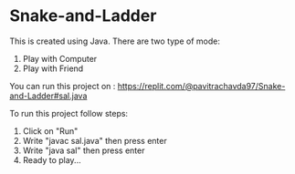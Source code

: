 # Snake-and-Ladder
This is created using Java.
There are two type of mode: 
   1. Play with Computer
   2. Play with Friend

You can run this project on : 
https://replit.com/@pavitrachavda97/Snake-and-Ladder#sal.java

To run this project follow steps:
   1. Click on "Run"
   2. Write "javac sal.java" then press enter
   3. Write "java sal" then press enter
   4. Ready to play...
